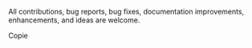 All contributions, bug reports, bug fixes, documentation improvements, enhancements, and ideas are welcome.

Copie
